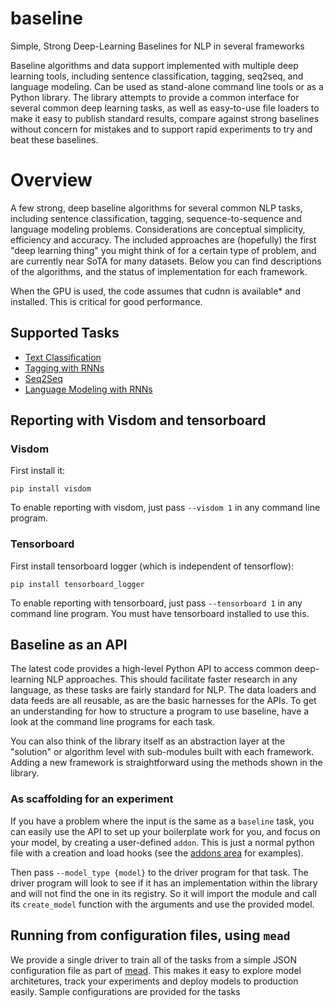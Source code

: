 baseline
=========

Simple, Strong Deep-Learning Baselines for NLP in several frameworks

Baseline algorithms and data support implemented with multiple deep learning tools, including sentence classification, tagging, seq2seq, and language modeling.  Can be used as stand-alone command line tools or as a Python library.  The library attempts to provide a common interface for several common deep learning tasks, as well as easy-to-use file loaders to make it easy to publish standard results, compare against strong baselines without concern for mistakes and to support rapid experiments to try and beat these baselines.

# Overview

A few strong, deep baseline algorithms for several common NLP tasks, including sentence classification, tagging, sequence-to-sequence and language modeling problems.  Considerations are conceptual simplicity, efficiency and accuracy.  The included approaches are (hopefully) the first "deep learning thing" you might think of for a certain type of problem, and are currently near SoTA for many datasets.  Below you can find descriptions of the algorithms, and the status of implementation for each framework.

When the GPU is used, the code assumes that cudnn is available* and installed. This is critical for good performance.

## Supported Tasks

- [Text Classification](docs/classify.md)
- [Tagging with RNNs](docs/tagging.md)
- [Seq2Seq](docs/seq2seq.md)
- [Language Modeling with RNNs](docs/lm.md)

## Reporting with Visdom and tensorboard

### Visdom

First install it:

`pip install visdom`

To enable reporting with visdom, just pass `--visdom 1` in any command line program.

### Tensorboard

First install tensorboard logger (which is independent of tensorflow):

`pip install tensorboard_logger`

To enable reporting with tensorboard, just pass `--tensorboard 1` in any command line program.
You must have tensorboard installed to use this.

## Baseline as an API

The latest code provides a high-level Python API to access common deep-learning NLP approaches.  This should facilitate faster research in any language, as these tasks are fairly standard for NLP.  The data loaders and data feeds are all reusable, as are the basic harnesses for the APIs.  To get an understanding for how to structure a program to use baseline, have a look at the command line programs for each task.

You can also think of the library itself as an abstraction layer at the "solution" or algorithm level with sub-modules built with each framework. Adding a new framework is straightforward using the methods shown in the library.

### As scaffolding for an experiment

If you have a problem where the input is the same as a `baseline` task, you can easily use the API to set up your boilerplate work for you, and focus on your model, by creating a user-defined `addon`.  This is just a normal python file with a creation and load hooks (see the [addons area](python/addons) for examples). 

Then pass `--model_type {model}` to the driver program for that task.  The driver program will look to see if it has an implementation within the library and will not find the one in its registry.  So it will import the module and call its `create_model` function with the arguments and use the provided model.


## Running from configuration files, using `mead`

We provide a single driver to train all of the tasks from a simple JSON configuration file as part of [mead](docs/mead.md).  This makes it easy to explore model architetures, track your experiments and deploy models to production easily.  Sample configurations are provided for the tasks


